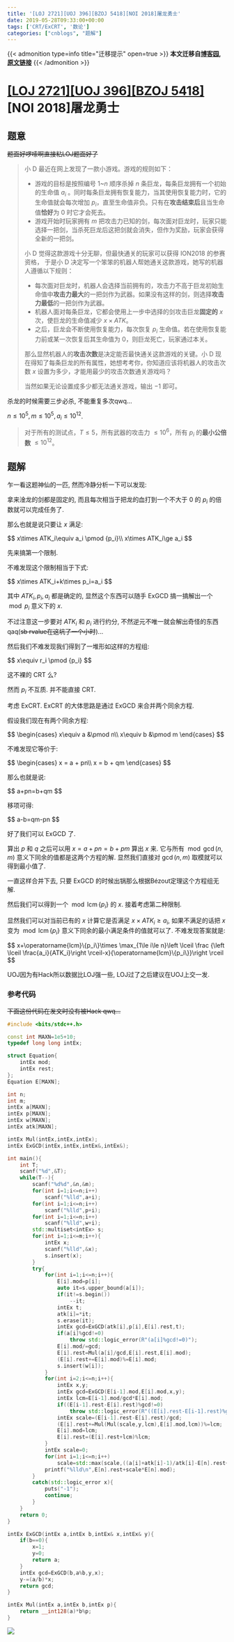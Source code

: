 ```yaml
---
title: '[LOJ 2721][UOJ 396][BZOJ 5418][NOI 2018]屠龙勇士'
date: 2019-05-28T09:33:00+00:00
tags: ['CRT/ExCRT', '数论']
categories: ["cnblogs", "题解"]
---
```

{{< admonition type=info title="迁移提示" open=true >}}
**本文迁移自[博客园](https://rvalue.cnblogs.com), [原文链接](http://www.cnblogs.com/rvalue/archive/2019/05/28/10938907.html)**
{{< /admonition >}}

# [[LOJ 2721]](https://loj.ac/problem/2721)[[UOJ 396]](http://uoj.ac/problem/396)[[BZOJ 5418]](https://www.lydsy.com/JudgeOnline/problem.php?id=5418)[NOI 2018]屠龙勇士

## 题意

~~题面好啰嗦啊直接粘LOJ题面好了~~

> 小 D 最近在网上发现了一款小游戏。游戏的规则如下：
>
> + 游戏的目标是按照编号 $1$~$n$ 顺序杀掉 $n$ 条巨龙，每条巨龙拥有一个初始的生命值 $a_i$ 。同时每条巨龙拥有恢复能力，当其使用恢复能力时，它的生命值就会每次增加 $p_i$，直至生命值非负。只有在**攻击结束后**且当生命值**恰好**为 $0$ 时它才会死去。
> + 游戏开始时玩家拥有 $m$ 把攻击力已知的剑，每次面对巨龙时，玩家只能选择一把剑，当杀死巨龙后这把剑就会消失，但作为奖励，玩家会获得全新的一把剑。
>
> 小 D 觉得这款游戏十分无聊，但最快通关的玩家可以获得 ION2018 的参赛资格， 于是小 D 决定写一个笨笨的机器人帮她通关这款游戏，她写的机器人遵循以下规则：
>
> + 每次面对巨龙时，机器人会选择当前拥有的，攻击力不高于巨龙初始生命值中**攻击力最大**的一把剑作为武器。如果没有这样的剑，则选择**攻击力最低**的一把剑作为武器。
> + 机器人面对每条巨龙，它都会使用上一步中选择的剑攻击巨龙**固定的** $x$ 次，使巨龙的生命值减少 $x \times ATK$。
> + 之后，巨龙会不断使用恢复能力，每次恢复 $p_i$ 生命值。若在使用恢复能力前或某一次恢复后其生命值为 $0$，则巨龙死亡，玩家通过本关。
>
> 那么显然机器人的**攻击次数**是决定能否最快通关这款游戏的关键。小 D 现在得知了每条巨龙的所有属性，她想考考你，你知道应该将机器人的攻击次数 $x$ 设置为多少，才能用最少的攻击次数通关游戏吗？
>
> 当然如果无论设置成多少都无法通关游戏，输出 $-1$ 即可。

杀龙的时候需要三步必杀, 不能重复多次qwq...

$n\le 10^5,m\le 10^5,a_i\le 10^{12}$.

> 对于所有的测试点，$T \le 5$，所有武器的攻击力 $\le 10^6$，所有 $p_i$ 的**最小公倍数** $\le 10^{12}$。

## 题解

乍一看这题神仙的一匹, 然而冷静分析一下可以发现:

拿来淦龙的剑都是固定的, 而且每次相当于把龙的血打到一个不大于 $0$ 的 $p_i$ 的倍数就可以完成任务了.

那么也就是说只要让 $x$ 满足:

<div>
$$
x\times ATK_i\equiv a_i \pmod {p_i}\\
x\times ATK_i\ge a_i
$$
</div>

先来搞第一个限制.

不难发现这个限制相当于下式:

<div>
$$
x\times ATK_i+k\times p_i=a_i
$$
</div>

其中 $ATK_i,p_i,a_i$ 都是确定的, 显然这个东西可以随手 ExGCD 搞一搞解出一个 $\bmod p_i$ 意义下的 $x$.

不过注意这一步要对 $ATK_i$ 和 $p_i$ 进行约分, 不然逆元不唯一就会解出奇怪的东西qaq(~~sb rvalue在这坑了一个小时~~)...

然后我们不难发现我们得到了一堆形如这样的方程组:

<div>
$$
x\equiv r_i \pmod {p_i}
$$
</div>

这不裸的 CRT 么?

然而 $p_i$ 不互质. 并不能直接 CRT.

考虑 ExCRT. ExCRT 的大体思路是通过 ExGCD 来合并两个同余方程.

假设我们现在有两个同余方程:

<div>
$$
\begin{cases}
x\equiv a &\pmod n\\
x\equiv b &\pmod m
\end{cases}
$$
</div>

不难发现它等价于:

<div>
$$
\begin{cases}
x = a + pn\\
x = b + qm
\end{cases}
$$
</div>

那么也就是说:

<div>
$$
a+pn=b+qm
$$
</div>

移项可得:

<div>
$$
a-b=qm-pn
$$
</div>

好了我们可以 ExGCD 了.

算出 $p$ 和 $q$ 之后可以用 $x=a+pn=b+pm$ 算出 $x$ 来. 它与所有 $\bmod \gcd(n,m)$ 意义下同余的值都是这两个方程的解. 显然我们直接对 $\gcd(n,m)$ 取模就可以得到最小值了.

一直这样合并下去, 只要 ExGCD 的时候出锅那么根据Bézout定理这个方程组无解.

然后我们可以得到一个 $\bmod \operatorname{lcm} \{p_i\}$ 的 $x$. 接着考虑第二种限制.

显然我们可以对当前已有的 $x$ 计算它是否满足 $x\times ATK_i\ge a_i$, 如果不满足的话把 $x$ 变为 $\bmod \operatorname{lcm} \{p_i\}$ 意义下同余的最小满足条件的值就可以了. 不难发现答案就是:

<div>
$$
x+\operatorname{lcm}\{p_i\}\times \max_{1\le i\le n}\left \lceil \frac {\left \lceil \frac{a_i}{ATK_i}\right \rceil-x}{\operatorname{lcm}\{p_i\}}\right \rceil
$$
</div>

UOJ因为有Hack所以数据比LOJ强一些, LOJ过了之后建议在UOJ上交一发.

### 参考代码

~~下面这份代码在发文时没有被Hack qwq...~~

```cpp
#include <bits/stdc++.h>

const int MAXN=1e5+10;
typedef long long intEx;

struct Equation{
	intEx mod;
	intEx rest;
};
Equation E[MAXN];

int n;
int m;
intEx a[MAXN];
intEx p[MAXN];
intEx w[MAXN];
intEx atk[MAXN];

intEx Mul(intEx,intEx,intEx);
intEx ExGCD(intEx,intEx,intEx&,intEx&);

int main(){
	int T;
	scanf("%d",&T);
	while(T--){
		scanf("%d%d",&n,&m);
		for(int i=1;i<=n;i++)
			scanf("%lld",a+i);
		for(int i=1;i<=n;i++)
			scanf("%lld",p+i);
		for(int i=1;i<=n;i++)
			scanf("%lld",w+i);
		std::multiset<intEx> s;
		for(int i=1;i<=m;i++){
			intEx x;
			scanf("%lld",&x);
			s.insert(x);
		}
		try{
			for(int i=1;i<=n;i++){
				E[i].mod=p[i];
				auto it=s.upper_bound(a[i]);
				if(it!=s.begin())
					--it;
				intEx t;
				atk[i]=*it;
				s.erase(it);
				intEx gcd=ExGCD(atk[i],p[i],E[i].rest,t);
				if(a[i]%gcd!=0)
					throw std::logic_error(R"(a[i]%gcd!=0)");
				E[i].mod/=gcd;
				E[i].rest=Mul(a[i]/gcd,E[i].rest,E[i].mod);
				(E[i].rest+=E[i].mod)%=E[i].mod;
				s.insert(w[i]);
			}
			for(int i=2;i<=n;i++){
				intEx x,y;
				intEx gcd=ExGCD(E[i-1].mod,E[i].mod,x,y);
				intEx lcm=E[i-1].mod/gcd*E[i].mod;
				if((E[i-1].rest-E[i].rest)%gcd!=0)
					throw std::logic_error(R"((E[i].rest-E[i-1].rest)%gcd!=0 @)"+std::to_string(i));
				intEx scale=(E[i-1].rest-E[i].rest)/gcd;
				(E[i].rest+=Mul(Mul(scale,y,lcm),E[i].mod,lcm))%=lcm;
				E[i].mod=lcm;
				E[i].rest=(E[i].rest+lcm)%lcm;
			}
			intEx scale=0;
			for(int i=1;i<=n;i++)
				scale=std::max(scale,((a[i]+atk[i]-1)/atk[i]-E[n].rest+E[n].mod-1)/E[n].mod);
			printf("%lld\n",E[n].rest+scale*E[n].mod);
		}
		catch(std::logic_error x){
			puts("-1");
			continue;
		}
	}
	return 0;
}

intEx ExGCD(intEx a,intEx b,intEx& x,intEx& y){
	if(b==0){
		x=1;
		y=0;
		return a;
	}
	intEx gcd=ExGCD(b,a%b,y,x);
	y-=(a/b)*x;
	return gcd;
}

intEx Mul(intEx a,intEx b,intEx p){
	return __int128(a)*b%p;
}

```

![](https://pic.rvalue.moe/2021/08/02/d206f2b21f306.jpg)
